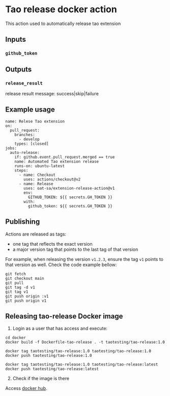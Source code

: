# Tao release docker action

This action used to automatically release tao extension

## Inputs

### `github_token`

## Outputs

### `release_result`
release result message: success|skip|failure

## Example usage
```
name: Relese Tao extension
on:
  pull_request:
    branches:
      - develop
    types: [closed]
jobs:
  auto-release:
    if: github.event.pull_request.merged == true
    name: Automated Tao extension release
    runs-on: ubuntu-latest
    steps:
      - name: Checkout
        uses: actions/checkout@v2
      - name: Release
        uses: oat-sa/extension-release-action@v1
        env:
          GITHUB_TOKEN: ${{ secrets.GH_TOKEN }}
        with:
          github_token: ${{ secrets.GH_TOKEN }}
```

## Publishing

Actions are released as tags:
- one tag that reflects the exact version
- a major version tag that points to the last tag of that version

For example, when releasing the version `v1.2.3`, ensure the tag `v1` points to that version as well.
Check the code example bellow:

```shell
git fetch
git checkout main
git pull
git tag -d v1
git tag v1
git push origin :v1
git push origin v1
```

## Releasing tao-release Docker image

1) Login as a user that has access and execute:

```shell
cd docker
docker build -f Dockerfile-tao-release . -t taotesting/tao-release:1.0

docker tag taotesting/tao-release:1.0 taotesting/tao-release:1.0
docker push taotesting/tao-release:1.0

docker tag taotesting/tao-release:1.0 taotesting/tao-release:latest
docker push taotesting/tao-release:latest
```

2) Check if the image is there

Access [docker hub](https://hub.docker.com/repository/docker/taotesting/tao-release).